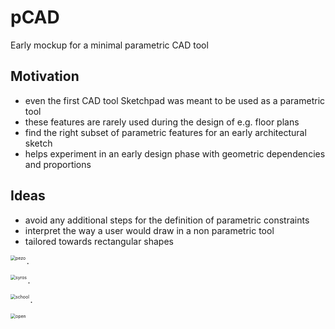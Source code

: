# pCAD

Early mockup for a minimal parametric CAD tool



## Motivation

- even the first CAD tool Sketchpad was meant to be used as a parametric tool
- these features are rarely used during the design of e.g. floor plans
- find the right subset of parametric features for an early architectural sketch
- helps experiment in an early design phase with geometric dependencies and proportions



## Ideas

- avoid any additional steps for the definition of parametric constraints
- interpret the way a user would draw in a non parametric tool
- tailored towards rectangular shapes



<img align="left" src="gifs\pezo.gif" alt="pezo" style="zoom:50%;" />



.



<img align="left" src="gifs\syros.gif" alt="syros" style="zoom:50%;" />



.



<img align="left" src="gifs\school.gif" alt="school" style="zoom:50%;" />



.



<img align="left" src="gifs\open.gif" alt="open" style="zoom:50%;" />